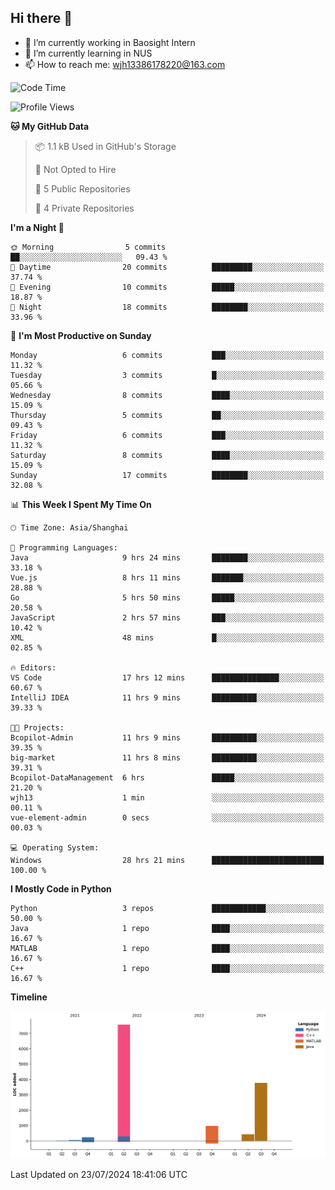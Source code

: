 ## Hi there 👋

- 🔭 I’m currently working in Baosight Intern
- 🌱 I’m currently learning in NUS
- 📫 How to reach me: wjh13386178220@163.com


<!--START_SECTION:waka-->
![Code Time](http://img.shields.io/badge/Code%20Time-188%20hrs%204%20mins-blue)

![Profile Views](http://img.shields.io/badge/Profile%20Views-17-blue)

**🐱 My GitHub Data** 

> 📦 1.1 kB Used in GitHub's Storage 
 > 
> 🚫 Not Opted to Hire
 > 
> 📜 5 Public Repositories 
 > 
> 🔑 4 Private Repositories 
 > 
**I'm a Night 🦉** 

```text
🌞 Morning                5 commits           ██░░░░░░░░░░░░░░░░░░░░░░░   09.43 % 
🌆 Daytime                20 commits          █████████░░░░░░░░░░░░░░░░   37.74 % 
🌃 Evening                10 commits          █████░░░░░░░░░░░░░░░░░░░░   18.87 % 
🌙 Night                  18 commits          ████████░░░░░░░░░░░░░░░░░   33.96 % 
```
📅 **I'm Most Productive on Sunday** 

```text
Monday                   6 commits           ███░░░░░░░░░░░░░░░░░░░░░░   11.32 % 
Tuesday                  3 commits           █░░░░░░░░░░░░░░░░░░░░░░░░   05.66 % 
Wednesday                8 commits           ████░░░░░░░░░░░░░░░░░░░░░   15.09 % 
Thursday                 5 commits           ██░░░░░░░░░░░░░░░░░░░░░░░   09.43 % 
Friday                   6 commits           ███░░░░░░░░░░░░░░░░░░░░░░   11.32 % 
Saturday                 8 commits           ████░░░░░░░░░░░░░░░░░░░░░   15.09 % 
Sunday                   17 commits          ████████░░░░░░░░░░░░░░░░░   32.08 % 
```


📊 **This Week I Spent My Time On** 

```text
🕑︎ Time Zone: Asia/Shanghai

💬 Programming Languages: 
Java                     9 hrs 24 mins       ████████░░░░░░░░░░░░░░░░░   33.18 % 
Vue.js                   8 hrs 11 mins       ███████░░░░░░░░░░░░░░░░░░   28.88 % 
Go                       5 hrs 50 mins       █████░░░░░░░░░░░░░░░░░░░░   20.58 % 
JavaScript               2 hrs 57 mins       ███░░░░░░░░░░░░░░░░░░░░░░   10.42 % 
XML                      48 mins             █░░░░░░░░░░░░░░░░░░░░░░░░   02.85 % 

🔥 Editors: 
VS Code                  17 hrs 12 mins      ███████████████░░░░░░░░░░   60.67 % 
IntelliJ IDEA            11 hrs 9 mins       ██████████░░░░░░░░░░░░░░░   39.33 % 

🐱‍💻 Projects: 
Bcopilot-Admin           11 hrs 9 mins       ██████████░░░░░░░░░░░░░░░   39.35 % 
big-market               11 hrs 8 mins       ██████████░░░░░░░░░░░░░░░   39.31 % 
Bcopilot-DataManagement  6 hrs               █████░░░░░░░░░░░░░░░░░░░░   21.20 % 
wjh13                    1 min               ░░░░░░░░░░░░░░░░░░░░░░░░░   00.11 % 
vue-element-admin        0 secs              ░░░░░░░░░░░░░░░░░░░░░░░░░   00.03 % 

💻 Operating System: 
Windows                  28 hrs 21 mins      █████████████████████████   100.00 % 
```

**I Mostly Code in Python** 

```text
Python                   3 repos             ████████████░░░░░░░░░░░░░   50.00 % 
Java                     1 repo              ████░░░░░░░░░░░░░░░░░░░░░   16.67 % 
MATLAB                   1 repo              ████░░░░░░░░░░░░░░░░░░░░░   16.67 % 
C++                      1 repo              ████░░░░░░░░░░░░░░░░░░░░░   16.67 % 
```



**Timeline**

![Lines of Code chart](https://raw.githubusercontent.com/wuhu-wang/wuhu-wang/main/assets/bar_graph.png)


 Last Updated on 23/07/2024 18:41:06 UTC
<!--END_SECTION:waka-->
